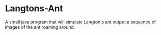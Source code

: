 # Langtons-Ant
A small java program that will simulate Langton's ant output a sequence of images of the ant roaming around.
